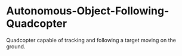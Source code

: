 # Autonomous-Object-Following-Quadcopter

Quadcopter capable of tracking and following a target moving on the ground.
 
